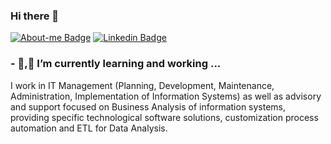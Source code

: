 ### Hi there 👋

[![About-me Badge](https://img.shields.io/badge/About%20Me-Jorge%20Nery-blue?style=for-the-badge&logo=me&logoColor=white&link=https://about.me/jorgenery/)](https://about.me/jorgenery/)
[![Linkedin Badge](https://img.shields.io/badge/-Linkedin-blue?style=for-the-badge&logo=Linkedin&logoColor=white&link=https:https://www.linkedin.com/in/jorgenery/)](https://www.linkedin.com/in/jorgenery/)

### - 🌱,🔭 I’m currently learning and working ...

I work in IT Management (Planning, Development, Maintenance, Administration, Implementation of Information Systems) as well as advisory and support focused on Business Analysis of information systems, providing specific technological software solutions, customization process automation and ETL for Data Analysis. 

<!--
**jorgenery/jorgenery** is a ✨ _special_ ✨ repository because its `README.md` (this file) appears on your GitHub profile.

Here are some ideas to get you started:

- 🔭 I’m currently working on ...
- 🌱,🔭 I’m currently learning, working ...
- 👯 I’m looking to collaborate on ...
- 🤔 I’m looking for help with ...
- 💬 Ask me about ...
- 📫 How to reach me: ...
- 😄 Pronouns: ...
- ⚡ Fun fact: ...

[![Twitter Badge](https://img.shields.io/badge/--1ca0f1?style=for-the-badge&labelColor=1ca0f1&logo=twitter&logoColor=white&link=https://twitter.com/jorgenery)](https://twitter.com/jorgenery)

[![Gmail Badge](https://img.shields.io/badge/--c14438?style=for-the-badge&logo=Gmail&logoColor=white&link=mailto:nery.informatica@gmail.com)](mailto:nery.informatica@gmail.com)

-->
